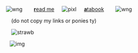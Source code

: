  ⠀ ⠀ ⠀ ⠀ ![wng](https://i.imgur.com/MsIQhp9.gif)⠀⠀⠀[**r**ead me](https://pyjamaparty.straw.page)⠀⠀![pixl](https://biscuit.crd.co/assets/images/gallery04/dd30e258.gif?v=cc1c6dfa)⠀⠀[**a**tabook](https://melomanie.atabook.org/)⠀⠀⠀![wng](https://i.imgur.com/bIPPh6P.gif)

⠀ ⠀ ⠀ ⠀ ⠀  (do not copy my links or ponies ty)

⠀ ⠀ ⠀ ⠀ ⠀ ![strawb](https://tomomi.neocities.org/divider/div2.gif) 

⠀ ⠀ ⠀  ⠀  ⠀![img](https://i.ibb.co/bjVS6XWJ/Untitled100-20241224134211.png)
